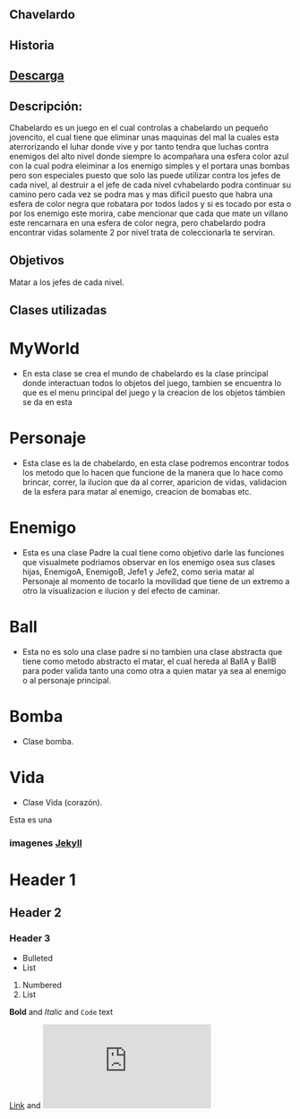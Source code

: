 ## Chavelardo
## Historia

## [Descarga](https://github.com/JonathanEduardo/Proyecto-de-chavelardo/archive/master.zip)

## Descripción:
Chabelardo es un juego en el cual controlas a chabelardo un pequeño jovencito, el cual tiene que eliminar unas maquinas del mal la cuales esta aterrorizando el luhar donde vive y por tanto tendra que luchas contra enemigos del alto nivel donde siempre lo acompañara una esfera color azul con la cual podra eleiminar a los enemigo simples y el portara unas bombas pero son especiales puesto que solo las puede utilizar contra los jefes de cada nivel, al destruir a el jefe de cada nivel cvhabelardo podra continuar su camino pero cada vez se podra mas y mas dificil puesto que habra una esfera de color negra que robatara por todos lados y si es tocado por esta o por los enemigo este morira, cabe mencionar que cada que mate un villano este rencarnara en una esfera de color negra, pero chabelardo podra encontrar vidas solamente 2 por nivel trata de coleccionarla te serviran. 



## Objetivos
Matar a los jefes de cada nivel.


## Clases utilizadas
# MyWorld 
- En esta clase se crea el mundo de chabelardo es la clase principal donde interactuan todos lo objetos del juego, tambien se         encuentra lo que es el menu principal del juego y la creacion de los objetos támbien se da en esta 

# Personaje
- Esta clase es la de chabelardo, en esta clase podremos encontrar todos los metodo que lo hacen que funcione de la manera que lo hace como brincar, correr, la ilucion que da al correr, aparicion de vidas, validacion de la esfera para matar al enemigo, creacion de bomabas etc.

# Enemigo
- Esta es una clase Padre la cual tiene como objetivo darle las funciones que visualmete podriamos observar en los enemigo osea sus clases hijas, EnemigoA, EnemigoB, Jefe1 y Jefe2, como seria matar al Personaje al momento de tocarlo la movilidad que tiene de un extremo a otro la visualizacion e ilucion y del efecto de caminar.

# Ball
- Esta no es solo una clase padre si no tambien una clase abstracta que tiene como metodo abstracto el matar, el cual hereda al BallA y BallB para poder valida tanto una como otra a quien matar ya sea al enemigo o al personaje principal.

# Bomba
- Clase bomba.

# Vida
- Clase Vida (corazón).

Esta es una
### imagenes [Jekyll](https://www.google.com.mx/url?sa=i&rct=j&q=&esrc=s&source=images&cd=&cad=rja&uact=8&ved=0ahUKEwjO-Zvn1ZDUAhUFxYMKHYxnBdQQjRwIBw&url=http%3A%2F%2Fimagenesbonitas.bosquedefantasias.com%2F&psig=AFQjCNHBzFJfKZjAYGvk8p3Bizz2PcoBqg&ust=1495995000638118) 



# Header 1
## Header 2
### Header 3

- Bulleted
- List

1. Numbered
2. List

**Bold** and _Italic_ and `Code` text

[Link](http://imagenesbonitas.bosquedefantasias.com/wp-content/uploads/2015/06/frases-hermosas.jpg) and ![Image](http://www.imagenesdeamor.pro/2016/01/imagenes-de-rosas-hermosas-te-amo.html)
```


